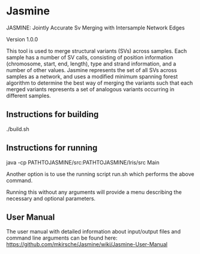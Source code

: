 # Jasmine

JASMINE: Jointly Accurate Sv Merging with Intersample Network Edges

Version 1.0.0

This tool is used to merge structural variants (SVs) across samples.  Each sample has a number of SV calls, consisting of position information (chromosome, start, end, length), type and strand information, and a number of other values.  Jasmine represents the set of all SVs across samples as a network, and uses a modified minimum spanning forest algorithm to determine the best way of merging the variants such that each merged variants represents a set of analogous variants occurring in different samples.

## Instructions for building

./build.sh

## Instructions for running

java -cp PATHTOJASMINE/src:PATHTOJASMINE/Iris/src Main

Another option is to use the running script run.sh which performs the above command.

Running this without any arguments will provide a menu describing the necessary and optional parameters.

## User Manual

The user manual with detailed information about input/output files and command line arguments can be found here: https://github.com/mkirsche/Jasmine/wiki/Jasmine-User-Manual

